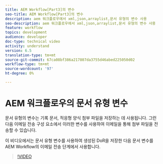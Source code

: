 ```yaml
---
title: AEM Workflow[Part3]의 변수
seo-title: AEM Workflow[Part3]의 변수
description: aem 워크플로우에서 xml,json,arraylist,문서 유형의 변수 사용
seo-description: aem 워크플로우에서 xml,json,arraylist,문서 유형의 변수 사용
feature: workflow
topics: development
audience: developer
doc-type: technical video
activity: understand
version: 6.5
translation-type: tm+mt
source-git-commit: 67ca08bf386a217807da3755d46abed225050d02
workflow-type: tm+mt
source-wordcount: '97'
ht-degree: 0%

---
```


# AEM 워크플로우의 문서 유형 변수


문서 유형의 변수는 기록 문서, 적응형 양식 첨부 파일을 저장하는 데 사용됩니다. 그런 다음 이메일 전송 구성 요소에서 이러한 변수를 사용하여 이메일을 통해 첨부 파일을 전송할 수 있습니다.

이 비디오에서는 문서 유형 변수를 사용하여 생성된 DoR을 저장한 다음 문서 변수를 AEM Workflow의 이메일 전송 단계에서 사용합니다.

>[!VIDEO](https://video.tv.adobe.com/v/26452)
